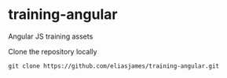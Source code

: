 # training-angular
Angular JS training assets

Clone the repository locally
```
git clone https://github.com/eliasjames/training-angular.git
```

